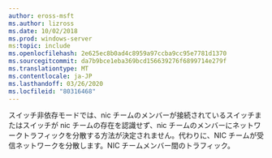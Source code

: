 ```yaml
---
author: eross-msft
ms.author: lizross
ms.date: 10/02/2018
ms.prod: windows-server
ms:topic: include
ms.openlocfilehash: 2e625ec8b0ad4c8959a97ccba9cc95e7781d1370
ms.sourcegitcommit: da7b9bce1eba369bcd156639276f6899714e279f
ms.translationtype: MT
ms.contentlocale: ja-JP
ms.lasthandoff: 03/26/2020
ms.locfileid: "80316468"
---
```

スイッチ非依存モードでは、nic チームのメンバーが接続されているスイッチまたはスイッチが nic チームの存在を認識せず、nic チームのメンバーにネットワークトラフィックを分散する方法が決定されません。代わりに、NIC チームが受信ネットワークを分散します。NIC チームメンバー間のトラフィック。 